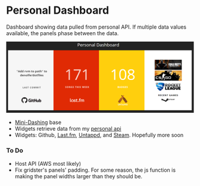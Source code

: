 # Personal Dashboard

Dashboard showing data pulled from personal API. If multiple data values available, the panels phase between the data.

![Image](preview.png)

- [Mini-Dashing](https://github.com/pushmatrix/mini-dashing) base
- Widgets retrieve data from my [personal api](https://github.com/lukemiles/api.me)
- Widgets: Github, [Last.fm](http://www.last.fm/), [Untappd](https://untappd.com/), and [Steam](http://store.steampowered.com/). Hopefully more soon

### To Do

- Host API (AWS most likely)
- Fix gridster's panels' padding. For some reason, the js function is making the panel widths larger than they should be.
